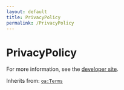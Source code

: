 ```yaml
---
layout: default
title: PrivacyPolicy
permalink: /PrivacyPolicy
---
```


# PrivacyPolicy


For more information, see the [developer site](https://developer.openactive.io/data-model/types/privacypolicy).

Inherits from: [`oa:Terms`](https://openactive.io/Terms)
